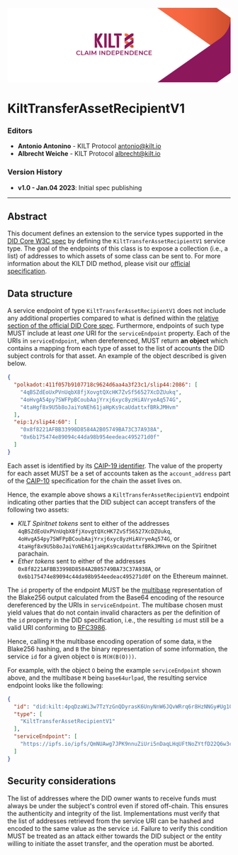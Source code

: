 [![](.maintain/media/kilt-header.png)](https://kilt.io)

# KiltTransferAssetRecipientV1

### Editors

- **Antonio Antonino** - KILT Protocol [antonio@kilt.io](mailto:antonio@kilt.io)
- **Albrecht Weiche** - KILT Protocol [albrecht@kilt.io](mailto:albrecht@kilt.io)

### Version History

<!-- TODO: Update before releasing -->
- **v1.0 - Jan.04 2023**: Initial spec publishing

---

## Abstract

This document defines an extension to the service types supported in the [DID Core W3C spec][did-core-spec] by defining the `KiltTransferAssetRecipientV1` service type.
The goal of the endpoints of this class is to expose a collection (i.e., a list) of addresses to which assets of some class can be sent to.
For more information about the KILT DID method, please visit our [official specification][kilt-did-spec].

## Data structure

A service endpoint of type `KiltTransferAssetRecipientV1` does not include any additional properties compared to what is defined within the [relative section of the official DID Core spec][did-core-spec-services].
Furthermore, endpoints of such type MUST include at least *one* URI for the `serviceEndpoint` property.
Each of the URIs in `serviceEndpoint`, when dereferenced, MUST return **an object** which contains a mapping from each type of asset to the list of accounts the DID subject controls for that asset.
An example of the object described is given below.

```json
{
  "polkadot:411f057b9107718c9624d6aa4a3f23c1/slip44:2086": [
    "4qBSZdEoUxPVnUqbX8fjXovgtQXcHK7ZvSf56527XcDZUukq",
    "4oHvgA54py7SWFPpBCoubAajYrxj6xyc8yzHiAVryeAq574G",
    "4taHgf8x9U5b8oJaiYoNEh61jaHpKs9caUdattxfBRkJMHvm"
  ],
  "eip:1/slip44:60": [
    "0x8f8221AFBB33998D8584A2B05749BA73C37A938A",
    "0x6b175474e89094c44da98b954eedeac495271d0f"
  ]
}
```

Each asset is identified by its [CAIP-19 identifier][caip-19-spec].
The value of the property for each asset MUST be a set of accounts taken as the `account_address` part of the [CAIP-10][caip-10-spec] specification for the chain the asset lives on.

Hence, the example above shows a `KiltTransferAssetRecipientV1` endpoint indicating other parties that the DID subject can accept transfers of the following two assets:

- *KILT Spiritnet tokens* sent to either of the addresses `4qBSZdEoUxPVnUqbX8fjXovgtQXcHK7ZvSf56527XcDZUukq`, `4oHvgA54py7SWFPpBCoubAajYrxj6xyc8yzHiAVryeAq574G`, or `4taHgf8x9U5b8oJaiYoNEh61jaHpKs9caUdattxfBRkJMHvm` on the Spiritnet parachain.
- *Ether tokens* sent to either of the addresses `0x8f8221AFBB33998D8584A2B05749BA73C37A938A`, or `0x6b175474e89094c44da98b954eedeac495271d0f` on the Ethereum mainnet.

The `id` property of the endpoint MUST be the [multibase][multibase] representation of the Blake256 output calculated from the Base64 encoding of the resource dereferenced by the URIs in `serviceEndpoint`.
The multibase chosen must yield values that do not contain invalid characters as per the definition of the `id` property in the DID specification, i.e., the resulting `id` must still be a valid URI conforming to [RFC3986][rfc3986].

Hence, calling `M` the multibase encoding operation of some data, `H` the Blake256 hashing, and `B` the binary representation of some information, the service `id` for a given object `O` is `M(H(B(O)))`.

For example, with the object `O` being the example `serviceEndpoint` shown above, and the multibase `M` being `base64urlpad`, the resulting service endpoint looks like the following:

```json
{
  "id": "did:kilt:4pqDzaWi3w7TzYzGnQDyrasK6UnyNnW6JQvWRrq6r8HzNNGy#Ug10blEje4DrZsqVV7AfyUKoJ93Jgk8xkvxJkehTmO8o=",
  "type": [
    "KiltTransferAssetRecipientV1"
  ],
  "serviceEndpoint": [
    "https://ipfs.io/ipfs/QmNUAwg7JPK9nnuZiUri5nDaqLHqUFtNoZYtfD22Q6w3c8"
  ]
}
```

## Security considerations

The list of addresses where the DID owner wants to receive funds must always be under the subject's control even if stored off-chain.
This ensures the authenticity and integrity of the list.
Implementations must verify that the list of addresses retrieved from the service URI can be hashed and encoded to the same value as the service `id`.
Failure to verify this condition MUST be treated as an attack either towards the DID subject or the entity willing to initiate the asset transfer, and the operation must be aborted.

[did-core-spec]: https://www.w3.org/TR/did-core
[kilt-did-spec]: https://github.com/KILTprotocol/spec-kilt-did
[multibase]: https://github.com/multiformats/multibase#multibase-by-example
[did-core-spec-services]: https://www.w3.org/TR/did-core/#services=
[caip-19-spec]: https://github.com/ChainAgnostic/CAIPs/blob/master/CAIPs/caip-19.md
[caip-2-spec]: https://github.com/ChainAgnostic/CAIPs/blob/master/CAIPs/caip-2.md
[caip-10-spec]: https://github.com/ChainAgnostic/CAIPs/blob/master/CAIPs/caip-10.md
[rfc3986]: https://www.w3.org/TR/did-core/#bib-rfc3986